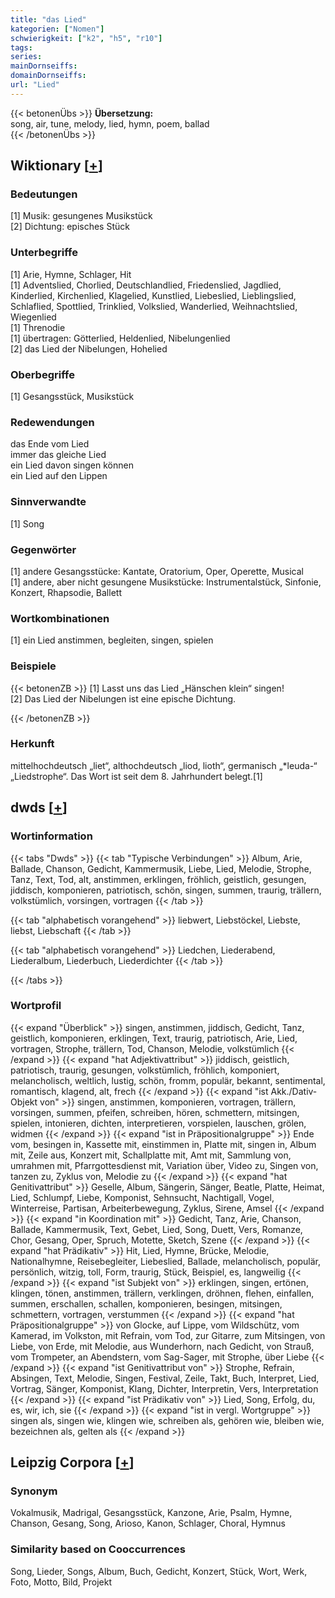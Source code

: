 ```yaml
---
title: "das Lied"
kategorien: ["Nomen"]
schwierigkeit: ["k2", "h5", "r10"]
tags:
series:
mainDornseiffs:
domainDornseiffs:
url: "Lied"
---
```


{{< betonenÜbs >}}
**Übersetzung:**  
song, air, tune, melody, lied, hymn, poem, ballad  
{{< /betonenÜbs >}}

## Wiktionary [[+](https://de.wiktionary.org/wiki/Lied)]

### Bedeutungen
[1] Musik: gesungenes Musikstück  
[2] Dichtung: episches Stück  

### Unterbegriffe
[1] Arie, Hymne, Schlager, Hit  
[1] Adventslied, Chorlied, Deutschlandlied, Friedenslied, Jagdlied, Kinderlied, Kirchenlied, Klagelied, Kunstlied, Liebeslied, Lieblingslied, Schlaflied, Spottlied, Trinklied, Volkslied, Wanderlied, Weihnachtslied, Wiegenlied  
[1] Threnodie  
[1] übertragen: Götterlied, Heldenlied, Nibelungenlied  
[2] das Lied der Nibelungen, Hohelied  

### Oberbegriffe
[1] Gesangsstück, Musikstück  

### Redewendungen
das Ende vom Lied  
immer das gleiche Lied  
ein Lied davon singen können  
ein Lied auf den Lippen  

### Sinnverwandte
[1] Song  

### Gegenwörter
[1] andere Gesangsstücke: Kantate, Oratorium, Oper, Operette, Musical  
[1] andere, aber nicht gesungene Musikstücke: Instrumentalstück, Sinfonie, Konzert, Rhapsodie, Ballett  

### Wortkombinationen
[1] ein Lied anstimmen, begleiten, singen, spielen  

### Beispiele
{{< betonenZB >}}
[1] Lasst uns das Lied „Hänschen klein“ singen!  
[2] Das Lied der Nibelungen ist eine epische Dichtung.  

{{< /betonenZB >}}
### Herkunft
mittelhochdeutsch „liet“, althochdeutsch „liod, lioth“, germanisch „*leuda-“ „Liedstrophe“. Das Wort ist seit dem 8. Jahrhundert belegt.[1]  



## dwds [[+](https://www.dwds.de/wb/Lied)]

### Wortinformation
{{< tabs "Dwds" >}}
{{< tab "Typische Verbindungen" >}}
Album, Arie, Ballade, Chanson, Gedicht, Kammermusik, Liebe, Lied, Melodie, Strophe, Tanz, Text, Tod, alt, anstimmen, erklingen, fröhlich, geistlich, gesungen, jiddisch, komponieren, patriotisch, schön, singen, summen, traurig, trällern, volkstümlich, vorsingen, vortragen
{{< /tab >}}

{{< tab "alphabetisch vorangehend" >}}
liebwert, Liebstöckel, Liebste, liebst, Liebschaft
{{< /tab >}}

{{< tab "alphabetisch vorangehend" >}}
Liedchen, Liederabend, Liederalbum, Liederbuch, Liederdichter
{{< /tab >}}

{{< /tabs >}}

### Wortprofil
{{< expand "Überblick" >}} singen, anstimmen, jiddisch, Gedicht, Tanz, geistlich, komponieren, erklingen, Text, traurig, patriotisch, Arie, Lied, vortragen, Strophe, trällern, Tod, Chanson, Melodie, volkstümlich {{< /expand >}}
{{< expand "hat Adjektivattribut" >}} jiddisch, geistlich, patriotisch, traurig, gesungen, volkstümlich, fröhlich, komponiert, melancholisch, weltlich, lustig, schön, fromm, populär, bekannt, sentimental, romantisch, klagend, alt, frech {{< /expand >}}
{{< expand "ist Akk./Dativ-Objekt von" >}} singen, anstimmen, komponieren, vortragen, trällern, vorsingen, summen, pfeifen, schreiben, hören, schmettern, mitsingen, spielen, intonieren, dichten, interpretieren, vorspielen, lauschen, grölen, widmen {{< /expand >}}
{{< expand "ist in Präpositionalgruppe" >}} Ende vom, besingen in, Kassette mit, einstimmen in, Platte mit, singen in, Album mit, Zeile aus, Konzert mit, Schallplatte mit, Amt mit, Sammlung von, umrahmen mit, Pfarrgottesdienst mit, Variation über, Video zu, Singen von, tanzen zu, Zyklus von, Melodie zu {{< /expand >}}
{{< expand "hat Genitivattribut" >}} Geselle, Album, Sängerin, Sänger, Beatle, Platte, Heimat, Lied, Schlumpf, Liebe, Komponist, Sehnsucht, Nachtigall, Vogel, Winterreise, Partisan, Arbeiterbewegung, Zyklus, Sirene, Amsel {{< /expand >}}
{{< expand "in Koordination mit" >}} Gedicht, Tanz, Arie, Chanson, Ballade, Kammermusik, Text, Gebet, Lied, Song, Duett, Vers, Romanze, Chor, Gesang, Oper, Spruch, Motette, Sketch, Szene {{< /expand >}}
{{< expand "hat Prädikativ" >}} Hit, Lied, Hymne, Brücke, Melodie, Nationalhymne, Reisebegleiter, Liebeslied, Ballade, melancholisch, populär, persönlich, witzig, toll, Form, traurig, Stück, Beispiel, es, langweilig {{< /expand >}}
{{< expand "ist Subjekt von" >}} erklingen, singen, ertönen, klingen, tönen, anstimmen, trällern, verklingen, dröhnen, flehen, einfallen, summen, erschallen, schallen, komponieren, besingen, mitsingen, schmettern, vortragen, verstummen {{< /expand >}}
{{< expand "hat Präpositionalgruppe" >}} von Glocke, auf Lippe, vom Wildschütz, vom Kamerad, im Volkston, mit Refrain, vom Tod, zur Gitarre, zum Mitsingen, von Liebe, von Erde, mit Melodie, aus Wunderhorn, nach Gedicht, von Strauß, vom Trompeter, an Abendstern, vom Sag-Sager, mit Strophe, über Liebe {{< /expand >}}
{{< expand "ist Genitivattribut von" >}} Strophe, Refrain, Absingen, Text, Melodie, Singen, Festival, Zeile, Takt, Buch, Interpret, Lied, Vortrag, Sänger, Komponist, Klang, Dichter, Interpretin, Vers, Interpretation {{< /expand >}}
{{< expand "ist Prädikativ von" >}} Lied, Song, Erfolg, du, es, wir, ich, sie {{< /expand >}}
{{< expand "ist in vergl. Wortgruppe" >}} singen als, singen wie, klingen wie, schreiben als, gehören wie, bleiben wie, bezeichnen als, gelten als {{< /expand >}}

## Leipzig Corpora [[+](https://corpora.uni-leipzig.de/en/res?word=Lied&corpusId=deu_newscrawl-public_2018)]


### Synonym
Vokalmusik, Madrigal, Gesangsstück, Kanzone, Arie, Psalm, Hymne, Chanson, Gesang, Song, Arioso, Kanon, Schlager, Choral, Hymnus


### Similarity based on Cooccurrences
Song, Lieder, Songs, Album, Buch, Gedicht, Konzert, Stück, Wort, Werk, Foto, Motto, Bild, Projekt

